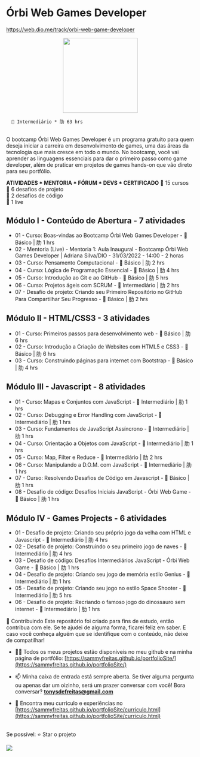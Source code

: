 # Órbi Web Games Developer
https://web.dio.me/track/orbi-web-game-developer
<div align="center"><img height="200em" src="https://hermes.digitalinnovation.one/tracks/5a0ef2bf-8cca-4be7-b506-3945fbb8f1d4.png"/></div>

       Intermediário * 肋 63 hrs

<br>
O bootcamp Órbi Web Games Developer é um programa gratuito para quem deseja iniciar a carreira em desenvolvimento de games, uma das áreas da tecnologia que mais cresce em todo o mundo. No bootcamp, você vai aprender as linguagens essenciais para dar o primeiro passo como game developer, além de praticar em projetos de games hands-on que vão direto para seu portfólio.

<b>ATIVIDADES * MENTORIA * FÓRUM * DEVS * CERTIFICADO</b>
 15 cursos <br>
 6 desafios de projeto <br>
 2 desafios de código <br>
 1 live <br>

## Módulo I - Conteúdo de Abertura - 7 atividades
* 01 - Curso: Boas-vindas ao Bootcamp Órbi Web Games Developer -  Básico | 肋 1 hrs
* 02 - Mentoria (Live) - Mentoria 1: Aula Inaugural - Bootcamp Órbi Web Games Developer | Adriana Silva/DIO - 31/03/2022 - 14:00 - 2 horas
* 03 - Curso: Pensamento Computacional -  Básico | 肋 2 hrs
* 04 - Curso: Lógica de Programação Essencial -  Básico | 肋 4 hrs
* 05 - Curso: Introdução ao Git e ao GitHub -  Básico | 肋 5 hrs
* 06 - Curso: Projetos ágeis com SCRUM -  Intermediário | 肋 2 hrs
* 07 - Desafio de projeto: Criando seu Primeiro Repositório no GitHub Para Compartilhar Seu Progresso -  Básico | 肋 2 hrs

## Módulo II - HTML/CSS3 - 3 atividades
* 01 - Curso: Primeiros passos para desenvolvimento web -  Básico | 肋 6 hrs
* 02 - Curso: Introdução a Criação de Websites com HTML5 e CSS3 -  Básico | 肋 6 hrs
* 03 - Curso: Construindo páginas para internet com Bootstrap -  Básico | 肋 4 hrs

## Módulo III - Javascript - 8 atividades
* 01 - Curso: Mapas e Conjuntos com JavaScript -  Intermediário | 肋 1 hrs
* 02 - Curso: Debugging e Error Handling com JavaScript -  Intermediário | 肋 1 hrs
* 03 - Curso: Fundamentos de JavaScript Assíncrono -  Intermediário | 肋 1 hrs
* 04 - Curso: Orientação a Objetos com JavaScript -  Intermediário | 肋 1 hrs
* 05 - Curso: Map, Filter e Reduce -  Intermediário | 肋 2 hrs
* 06 - Curso: Manipulando a D.O.M. com JavaScript -  Intermediário | 肋 1 hrs
* 07 - Curso: Resolvendo Desafios de Código em Javascript -  Básico | 肋 1 hrs
* 08 - Desafio de código: Desafios Iniciais JavaScript - Órbi Web Game -  Básico | 肋 1 hrs

## Módulo IV - Games Projects - 6 atividades
* 01 - Desafio de projeto: Criando seu próprio jogo da velha com HTML e Javascript -  Intermediário | 肋 4 hrs
* 02 - Desafio de projeto: Construindo o seu primeiro jogo de naves -  Intermediário | 肋 4 hrs
* 03 - Desafio de código: Desafios Intermediários JavaScript - Órbi Web Game -  Básico | 肋 1 hrs
* 04 - Desafio de projeto: Criando seu jogo de memória estilo Genius -  Intermediário | 肋 1 hrs
* 05 - Desafio de projeto: Criando seu jogo no estilo Space Shooter -  Intermediário | 肋 5 hrs
* 06 - Desafio de projeto: Recriando o famoso jogo do dinossauro sem internet -  Intermediário | 肋 1 hrs





🤝 Contribuindo Este repositório foi criado para fins de estudo, então contribua com ele. Se te ajudei de alguma forma, ficarei feliz em saber. E caso você conheça alguém que se identifique com o conteúdo, não deixe de compatilhar! 

- 👨‍💻 Todos os meus projetos estão disponíveis no meu github e na minha página de portfólio: [https://sammyfreitas.github.io/portfolioSite/](https://sammyfreitas.github.io/portfolioSite/) 

- 📫 Minha caixa de entrada está sempre aberta. Se tiver alguma pergunta ou apenas dar um oizinho, será um prazer conversar com você! Bora conversar? **tonysdefreitas@gmail.com**

- 📄 Encontra meu curriculo e experiências no [https://sammyfreitas.github.io/portfolioSite/curriculo.html](https://sammyfreitas.github.io/portfolioSite/curriculo.html)


<br>Se possível:  ⭐️ Star o projeto

<img src="https://hermes.digitalinnovation.one/certificates/cover/58CF30E4.jpg">
